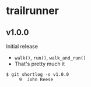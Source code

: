 trailrunner
===========

v1.0.0
------

Initial release

* `walk()`, `run()`, `walk_and_run()`
* That's pretty much it

```
$ git shortlog -s v1.0.0
     9	John Reese
```


